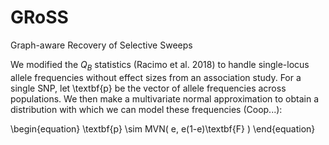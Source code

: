 # GRoSS
Graph-aware Recovery of Selective Sweeps

We modified the $Q_{B}$ statistics (Racimo et al. 2018) to handle single-locus allele frequencies without effect sizes from an association study. For a single SNP, let \textbf{p} be the vector of allele frequencies across populations. We then make a multivariate normal approximation to obtain a distribution with which we can model these frequencies (Coop...):

\begin{equation}
\textbf{p} \sim MVN( e, e(1-e)\textbf{F} )
\end{equation}
